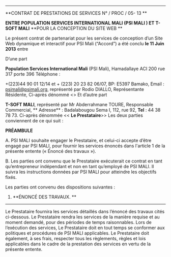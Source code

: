 ****

**CONTRAT DE PRESTATIONS DE SERVICES N° / PROC / 05- 13 **

**ENTRE POPULATION SERVICES INTERNATIONAL MALI \(PSI MALI \) ET T-SOFT MALI** **POUR LA CONCEPTION DU SITE WEB **



Le présent contrat de partenariat pour les services de conception d’un Site Web dynamique et interactif pour PSI Mali \(“Accord”\) a été conclu **le 11 Juin 2013** entre 



D’une part 



**Population Services International Mali** \(PSI Mali\), Hamadallaye ACI 200 rue 317 porte 396 Téléphone : 

\+\(223\)44 90 01 12/14 et \+ \(223\) 20 23 82 06/07, BP: E5397 Bamako, Email : psimali@psimali.org, représenté par Rodio DIALLO, Représentante Résidente, Ci-après dénommé <<le Client>> Et d’autre part 





**T-SOFT MALI**, représenté par Mr Abderrahmane TOURE, Responsable Commercial, ** Adresse** : Badalabougou Sema I, 112, rue 92, **Tel** : 44 38 78 73. Ci-après dénommée << **Le Prestataire**>> Les deux parties conviennent de ce qui suit : 



**PRÉAMBULE** 



A. PSI MALI souhaite engager le Prestataire, et celui-ci accepte d’être engagé par PSI MALI, pour fournir les services énoncés dans l'article 1 de la présente entente \(« Énoncé des travaux »\). 



B. Les parties ont convenu que le Prestataire exécuterait ce contrat en tant qu’entrepreneur indépendant et non en tant qu’employé de PSI MALI. Il suivra les instructions données par PSI MALI pour atteindre les objectifs fixés. 



Les parties ont convenu des dispositions suivantes : 



1. **ÉNONCÉ DES TRAVAUX. ** 

****

Le Prestataire fournira les services détaillés dans l’énoncé des travaux cités ci-dessous. Le Prestataire rendra les services de la manière requise et au moment demandé, pour des périodes de temps raisonnables. Lors de l’exécution des services, Le Prestataire doit en tout temps se conformer aux politiques et procédures de PSI MALI applicables. Le Prestataire doit également, à ses frais, respecter tous les règlements, règles et lois applicables dans le cadre de la prestation des services en vertu de la présente entente.



